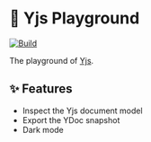 # 🛝 Yjs Playground

[![Build](https://github.com/lawvs/yjs-playground/actions/workflows/build.yml/badge.svg)](https://github.com/lawvs/yjs-playground/actions/workflows/build.yml)

The playground of [Yjs](https://docs.yjs.dev/).

## ✨ Features

- Inspect the Yjs document model
- Export the YDoc snapshot
- Dark mode
